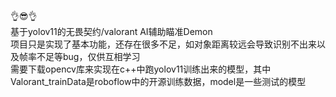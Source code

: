 👌😎👌<br />
基于yolov11的无畏契约/valorant AI辅助瞄准Demon<br />
项目只是实现了基本功能，还存在很多不足，如对象距离较远会导致识别不出来以及帧率不足等bug，仅供互相学习<br />
需要下载opencv库来实现在c++中跑yolov11训练出来的模型，其中Valorant_trainData是roboflow中的开源训练数据，model是一些测试的模型<br />
